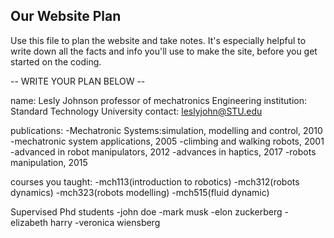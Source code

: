 ## Our Website Plan

Use this file to plan the website and take notes. It's especially helpful to write down all the facts and info you'll use to make the site, before you get started on the coding.

--  WRITE YOUR PLAN BELOW --

name: Lesly Johnson professor of mechatronics Engineering
institution: Standard Technology University
contact: leslyjohn@STU.edu

publications:
-Mechatronic Systems:simulation, modelling and control, 2010
-mechatronic system applications, 2005
-climbing and walking robots, 2001
-advanced in robot manipulators, 2012
-advances in haptics, 2017
-robots manipulation, 2015

courses you taught:
-mch113(introduction to robotics)
-mch312(robots dynamics)
-mch323(robots modelling)
-mch515(fluid dynamic)

Supervised Phd students
-john doe
-mark musk
-elon zuckerberg
-elizabeth harry
-veronica wiensberg